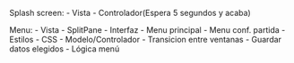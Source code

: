 Splash screen:
	- Vista
	- Controlador(Espera 5 segundos y acaba)

Menu:
	- Vista
		- SplitPane
			- Interfaz
				- Menu principal
				- Menu conf. partida
			- Estilos
				- CSS
	- Modelo/Controlador
			- Transicion entre ventanas
			- Guardar datos elegidos
			- Lógica menú